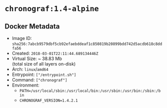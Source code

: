 # `chronograf:1.4-alpine`

## Docker Metadata

- Image ID: `sha256:7abcb9579dbf5cb92efaebddeaf1c850819b20899bdd742d5acdb618c8ddfa56`
- Created: `2018-03-01T22:11:44.689134446Z`
- Virtual Size: ~ 38.83 Mb  
  (total size of all layers on-disk)
- Arch: `linux`/`amd64`
- Entrypoint: `["/entrypoint.sh"]`
- Command: `["chronograf"]`
- Environment:
  - `PATH=/usr/local/sbin:/usr/local/bin:/usr/sbin:/usr/bin:/sbin:/bin`
  - `CHRONOGRAF_VERSION=1.4.2.1`

